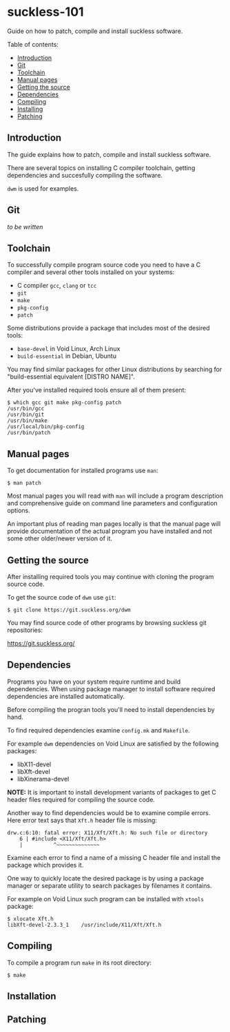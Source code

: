 suckless-101
============

Guide on how to patch, compile and install suckless software.

Table of contents:

* [Introduction](#introduction)
* [Git](#git)
* [Toolchain](#toolchain)
* [Manual pages](#manual-pages)
* [Getting the source](#getting-the-source)
* [Dependencies](#dependencies)
* [Compiling](#compiling)
* [Installing](#installing)
* [Patching](#patching)

## Introduction

The guide explains how to patch, compile and install suckless software.

There are several topics on installing C compiler toolchain, getting
dependencies and succesfully compiling the software.

`dwm` is used for examples.

## Git

*to be written*

## Toolchain

To successfully compile program source code you need to have a C
compiler and several other tools installed on your systems:

* C compiler `gcc`, `clang` or `tcc`
* `git`
* `make`
* `pkg-config`
* `patch`

Some distributions provide a package that includes most of the desired
tools:

* `base-devel` in Void Linux, Arch Linux
* `build-essential` in Debian, Ubuntu

You may find similar packages for other Linux distributions by
searching for "build-essential equivalent [DISTRO NAME]".

After you've installed required tools ensure all of them present:

    $ which gcc git make pkg-config patch
    /usr/bin/gcc
    /usr/bin/git
    /usr/bin/make
    /usr/local/bin/pkg-config
    /usr/bin/patch

## Manual pages

To get documentation for installed programs use `man`:

    $ man patch

Most manual pages you will read with `man` will include a program
description and comprehensive guide on command line parameters and
configuration options.

An important plus of reading man pages locally is that the manual page
will provide documentation of the actual program you have installed and
not some other older/newer version of it.

## Getting the source

After installing required tools you may continue with cloning the
program source code.

To get the source code of `dwm` use `git`:

    $ git clone https://git.suckless.org/dwm
    
You may find source code of other programs by browsing suckless git
repositories:

https://git.suckless.org/

## Dependencies

Programs you have on your system require runtime and build
dependencies. When using package manager to install software required
dependencies are installed automatically.

Before compiling the progran tools you'll need to install dependencies
by hand.

To find required dependencies examine `config.mk` and `Makefile`.

For example `dwm` dependencies on Void Linux are satisfied by the
following packages:

* libX11-devel
* libXft-devel
* libXinerama-devel

**NOTE:** It is important to install development variants of packages
to get C header files required for compiling the source code.

Another way to find dependencies would be to examine compile errors.
Here error text says that `Xft.h` header file is missing:

    drw.c:6:10: fatal error: X11/Xft/Xft.h: No such file or directory
        6 | #include <X11/Xft/Xft.h>
        |          ^~~~~~~~~~~~~~~

Examine each error to find a name of a missing C header file and
install the package which provides it.

One way to quickly locate the desired package is by using a package
manager or separate utility to search packages by filenames it
contains.

For example on Void Linux such program can be installed with `xtools`
package:

    $ xlocate Xft.h
    libXft-devel-2.3.3_1	/usr/include/X11/Xft/Xft.h

## Compiling

To compile a program run `make` in its root directory:

    $ make

## Installation

## Patching
